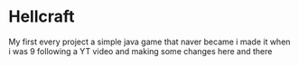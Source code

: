 # Hellcraft
My first every project a simple java game that naver became i made it when i was 9 following a YT video and making some changes here and there
